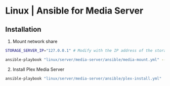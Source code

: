 # Linux | Ansible for Media Server

## Installation

1. Mount network share

```sh
STORAGE_SERVER_IP="127.0.0.1" # Modify with the IP address of the storage_server

ansible-playbook "linux/server/media-server/ansible/media-mount.yml" --extra-vars "storage_server_ip=${STORAGE_SERVER_IP}"
```

2. Install Plex Media Server

```sh
ansible-playbook "linux/server/media-server/ansible/plex-install.yml"
```

